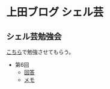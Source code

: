 # 上田ブログ シェル芸

## シェル芸勉強会

[こちら](https://b.ueda.tech/?page=00684#%E5%90%84%E5%9B%9E%E3%81%AE%E5%87%BA%E9%A1%8C)で勉強させてもらう。

- 第6回
  - [回答](./Q6/Q6.sh)
  - [メモ](Q6/README.md)